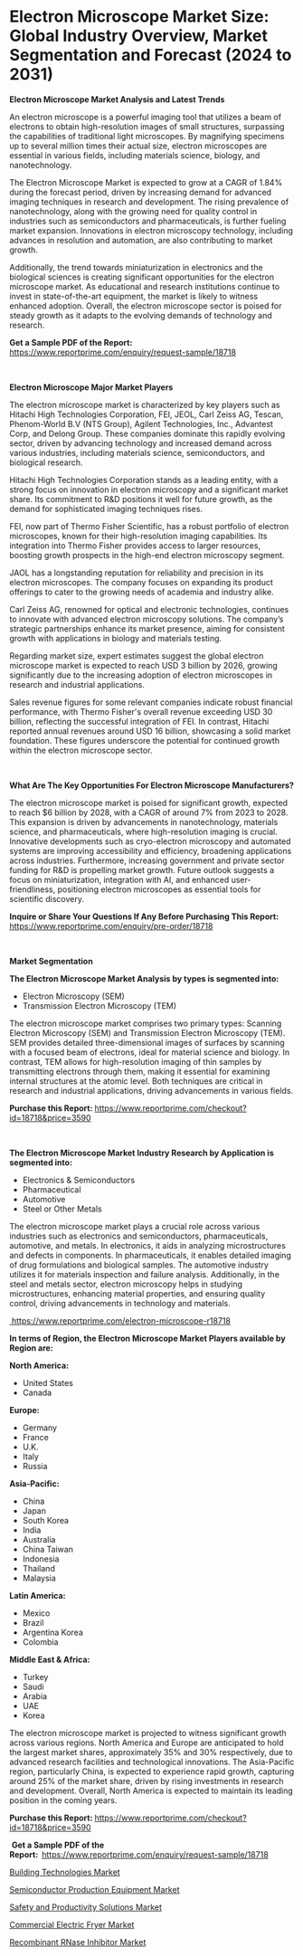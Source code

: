 <p><h1>Electron Microscope Market Size: Global Industry Overview, Market Segmentation and Forecast (2024 to 2031)</h1></p><p><strong>Electron Microscope Market Analysis and Latest Trends</strong></p>
<p><p>An electron microscope is a powerful imaging tool that utilizes a beam of electrons to obtain high-resolution images of small structures, surpassing the capabilities of traditional light microscopes. By magnifying specimens up to several million times their actual size, electron microscopes are essential in various fields, including materials science, biology, and nanotechnology.</p><p>The Electron Microscope Market is expected to grow at a CAGR of 1.84% during the forecast period, driven by increasing demand for advanced imaging techniques in research and development. The rising prevalence of nanotechnology, along with the growing need for quality control in industries such as semiconductors and pharmaceuticals, is further fueling market expansion. Innovations in electron microscopy technology, including advances in resolution and automation, are also contributing to market growth. </p><p>Additionally, the trend towards miniaturization in electronics and the biological sciences is creating significant opportunities for the electron microscope market. As educational and research institutions continue to invest in state-of-the-art equipment, the market is likely to witness enhanced adoption. Overall, the electron microscope sector is poised for steady growth as it adapts to the evolving demands of technology and research.</p></p>
<p><strong>Get a Sample PDF of the Report:&nbsp;</strong> <a href="https://www.reportprime.com/enquiry/request-sample/18718?utm_campaign=120&utm_medium=2&utm_source=Github&utm_content=ia&utm_term=21112024&utm_id=electron-microscope">https://www.reportprime.com/enquiry/request-sample/18718</a></p>
<p>&nbsp;</p>
<p><strong>Electron Microscope Major Market Players</strong></p>
<p><p>The electron microscope market is characterized by key players such as Hitachi High Technologies Corporation, FEI, JEOL, Carl Zeiss AG, Tescan, Phenom-World B.V (NTS Group), Agilent Technologies, Inc., Advantest Corp, and Delong Group. These companies dominate this rapidly evolving sector, driven by advancing technology and increased demand across various industries, including materials science, semiconductors, and biological research.</p><p>Hitachi High Technologies Corporation stands as a leading entity, with a strong focus on innovation in electron microscopy and a significant market share. Its commitment to R&D positions it well for future growth, as the demand for sophisticated imaging techniques rises.</p><p>FEI, now part of Thermo Fisher Scientific, has a robust portfolio of electron microscopes, known for their high-resolution imaging capabilities. Its integration into Thermo Fisher provides access to larger resources, boosting growth prospects in the high-end electron microscopy segment.</p><p>JAOL has a longstanding reputation for reliability and precision in its electron microscopes. The company focuses on expanding its product offerings to cater to the growing needs of academia and industry alike.</p><p>Carl Zeiss AG, renowned for optical and electronic technologies, continues to innovate with advanced electron microscopy solutions. The company’s strategic partnerships enhance its market presence, aiming for consistent growth with applications in biology and materials testing.</p><p>Regarding market size, expert estimates suggest the global electron microscope market is expected to reach USD 3 billion by 2026, growing significantly due to the increasing adoption of electron microscopes in research and industrial applications.</p><p>Sales revenue figures for some relevant companies indicate robust financial performance, with Thermo Fisher's overall revenue exceeding USD 30 billion, reflecting the successful integration of FEI. In contrast, Hitachi reported annual revenues around USD 16 billion, showcasing a solid market foundation. These figures underscore the potential for continued growth within the electron microscope sector.</p></p>
<p>&nbsp;</p>
<p><strong>What Are The Key Opportunities For Electron Microscope Manufacturers?</strong></p>
<p><p>The electron microscope market is poised for significant growth, expected to reach $6 billion by 2028, with a CAGR of around 7% from 2023 to 2028. This expansion is driven by advancements in nanotechnology, materials science, and pharmaceuticals, where high-resolution imaging is crucial. Innovative developments such as cryo-electron microscopy and automated systems are improving accessibility and efficiency, broadening applications across industries. Furthermore, increasing government and private sector funding for R&D is propelling market growth. Future outlook suggests a focus on miniaturization, integration with AI, and enhanced user-friendliness, positioning electron microscopes as essential tools for scientific discovery.</p></p>
<p><strong>Inquire or Share Your Questions If Any Before Purchasing This Report:</strong> <a href="https://www.reportprime.com/enquiry/pre-order/18718?utm_campaign=120&utm_medium=2&utm_source=Github&utm_content=ia&utm_term=21112024&utm_id=electron-microscope">https://www.reportprime.com/enquiry/pre-order/18718</a></p>
<p>&nbsp;</p>
<p><strong>Market Segmentation</strong></p>
<p><strong>The Electron Microscope Market Analysis by types is segmented into:</strong></p>
<p><ul><li>Electron Microscopy (SEM)</li><li>Transmission Electron Microscopy (TEM)</li></ul></p>
<p><p>The electron microscope market comprises two primary types: Scanning Electron Microscopy (SEM) and Transmission Electron Microscopy (TEM). SEM provides detailed three-dimensional images of surfaces by scanning with a focused beam of electrons, ideal for material science and biology. In contrast, TEM allows for high-resolution imaging of thin samples by transmitting electrons through them, making it essential for examining internal structures at the atomic level. Both techniques are critical in research and industrial applications, driving advancements in various fields.</p></p>
<p><strong>Purchase this Report:&nbsp;</strong><a href="https://www.reportprime.com/checkout?id=18718&price=3590&utm_campaign=120&utm_medium=2&utm_source=Github&utm_content=ia&utm_term=21112024&utm_id=electron-microscope">https://www.reportprime.com/checkout?id=18718&price=3590</a></p>
<p>&nbsp;</p>
<p><strong>The Electron Microscope Market Industry Research by Application is segmented into:</strong></p>
<p><ul><li>Electronics & Semiconductors</li><li>Pharmaceutical</li><li>Automotive</li><li>Steel or Other Metals</li></ul></p>
<p><p>The electron microscope market plays a crucial role across various industries such as electronics and semiconductors, pharmaceuticals, automotive, and metals. In electronics, it aids in analyzing microstructures and defects in components. In pharmaceuticals, it enables detailed imaging of drug formulations and biological samples. The automotive industry utilizes it for materials inspection and failure analysis. Additionally, in the steel and metals sector, electron microscopy helps in studying microstructures, enhancing material properties, and ensuring quality control, driving advancements in technology and materials.</p></p>
<p><a href="https://www.reportprime.com/electron-microscope-r18718?utm_campaign=120&utm_medium=2&utm_source=Github&utm_content=ia&utm_term=21112024&utm_id=electron-microscope">&nbsp;https://www.reportprime.com/electron-microscope-r18718</a></p>
<p><strong>In terms of Region, the Electron Microscope Market Players available by Region are:</strong></p>
<p>
    <p> <strong> North America: </strong>
        <ul>
            <li>United States</li>
            <li>Canada</li>
        </ul>
        </p> 
    <p> <strong> Europe: </strong>
        <ul>
            <li>Germany</li>
            <li>France</li>
            <li>U.K.</li>
            <li>Italy</li>
            <li>Russia</li>
        </ul>
        </p> 
    <p> <strong> Asia-Pacific: </strong>
        <ul>
            <li>China</li>
            <li>Japan</li>
            <li>South Korea</li>
            <li>India</li>
            <li>Australia</li>
            <li>China Taiwan</li>
            <li>Indonesia</li>
            <li>Thailand</li>
            <li>Malaysia</li>
        </ul>
        </p> 
    <p> <strong> Latin America: </strong>
        <ul>
            <li>Mexico</li>
            <li>Brazil</li>
            <li>Argentina Korea</li>
            <li>Colombia</li>
        </ul>
        </p> 
    <p> <strong> Middle East & Africa: </strong>
        <ul>
            <li>Turkey</li>
            <li>Saudi</li>
            <li>Arabia</li>
            <li>UAE</li>
            <li>Korea</li>
        </ul>
    </p>
    </p>
<p><p>The electron microscope market is projected to witness significant growth across various regions. North America and Europe are anticipated to hold the largest market shares, approximately 35% and 30% respectively, due to advanced research facilities and technological innovations. The Asia-Pacific region, particularly China, is expected to experience rapid growth, capturing around 25% of the market share, driven by rising investments in research and development. Overall, North America is expected to maintain its leading position in the coming years.</p></p>
<p><strong>Purchase this Report: </strong><a href="https://www.reportprime.com/checkout?id=18718&price=3590&utm_campaign=120&utm_medium=2&utm_source=Github&utm_content=ia&utm_term=21112024&utm_id=electron-microscope">https://www.reportprime.com/checkout?id=18718&price=3590</a></p>
<p>&nbsp;<strong>Get a Sample PDF of the Report:&nbsp;&nbsp;</strong><a href="https://www.reportprime.com/enquiry/request-sample/18718?utm_campaign=120&utm_medium=2&utm_source=Github&utm_content=ia&utm_term=21112024&utm_id=electron-microscope">https://www.reportprime.com/enquiry/request-sample/18718</a></p>
<p><strong></strong></p>
<p><p><a href="https://www.linkedin.com/pulse/unlocking-growth-potential-strategic-analysis-building-technologies-fvr3e?utm_campaign=120&utm_medium=2&utm_source=Github&utm_content=ia&utm_term=21112024&utm_id=electron-microscope">Building Technologies Market</a></p><p><a href="https://github.com/sofayahoo2023/Market-Research-Report-List-6/blob/main/semiconductor-production-equipment-market.md?utm_campaign=120&utm_medium=2&utm_source=Github&utm_content=ia&utm_term=21112024&utm_id=electron-microscope">Semiconductor Production Equipment Market</a></p><p><a href="https://www.linkedin.com/pulse/comprehensive-examination-safety-productivity-solutions-market-oo9he?utm_campaign=120&utm_medium=2&utm_source=Github&utm_content=ia&utm_term=21112024&utm_id=electron-microscope">Safety and Productivity Solutions Market</a></p><p><a href="https://github.com/joannesouthgate/Market-Research-Report-List-5/blob/main/commercial-electric-fryer-market.md?utm_campaign=120&utm_medium=2&utm_source=Github&utm_content=ia&utm_term=21112024&utm_id=electron-microscope">Commercial Electric Fryer Market</a></p><p><a href="https://issuu.com/reportprime-2/docs/recombinant-rnase-inhibitor-market-_7802fbe43a01a1?utm_campaign=120&utm_medium=2&utm_source=Github&utm_content=ia&utm_term=21112024&utm_id=electron-microscope">Recombinant RNase Inhibitor Market</a></p></p>